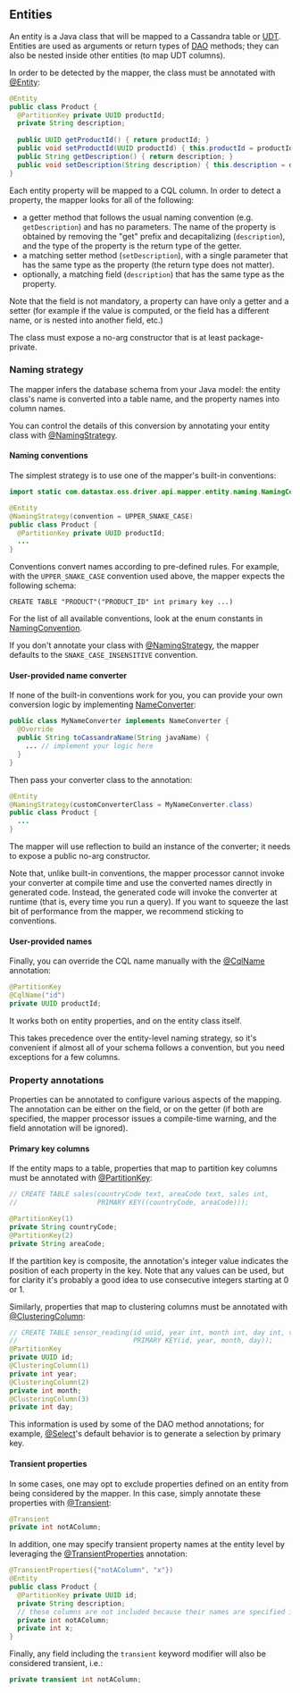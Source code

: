 ## Entities

An entity is a Java class that will be mapped to a Cassandra table or [UDT](../../core/udts).
Entities are used as arguments or return types of [DAO](../daos/) methods; they can also be nested
inside other entities (to map UDT columns).

In order to be detected by the mapper, the class must be annotated with [@Entity]:

```java
@Entity
public class Product {
  @PartitionKey private UUID productId;
  private String description;
  
  public UUID getProductId() { return productId; }
  public void setProductId(UUID productId) { this.productId = productId; }
  public String getDescription() { return description; }
  public void setDescription(String description) { this.description = description; }
}
```

Each entity property will be mapped to a CQL column. In order to detect a property, the mapper looks
for all of the following:

* a getter method that follows the usual naming convention (e.g. `getDescription`) and has no
  parameters. The name of the property is obtained by removing the "get" prefix and decapitalizing
  (`description`), and the type of the property is the return type of the getter.
* a matching setter method (`setDescription`), with a single parameter that has the same type as the
  property (the return type does not matter).
* optionally, a matching field (`description`) that has the same type as the property.

Note that the field is not mandatory, a property can have only a getter and a setter (for example if
the value is computed, or the field has a different name, or is nested into another field, etc.)
  
The class must expose a no-arg constructor that is at least package-private.

### Naming strategy

The mapper infers the database schema from your Java model: the entity class's name is converted
into a table name, and the property names into column names.

You can control the details of this conversion by annotating your entity class with
[@NamingStrategy].

#### Naming conventions

The simplest strategy is to use one of the mapper's built-in conventions: 

```java
import static com.datastax.oss.driver.api.mapper.entity.naming.NamingConvention.UPPER_SNAKE_CASE;

@Entity
@NamingStrategy(convention = UPPER_SNAKE_CASE)
public class Product {
  @PartitionKey private UUID productId;
  ...
}
```

Conventions convert names according to pre-defined rules. For example, with the `UPPER_SNAKE_CASE`
convention used above, the mapper expects the following schema:

```
CREATE TABLE "PRODUCT"("PRODUCT_ID" int primary key ...)
```

For the list of all available conventions, look at the enum constants in [NamingConvention].

If you don't annotate your class with [@NamingStrategy], the mapper defaults to the
`SNAKE_CASE_INSENSITIVE` convention.

#### User-provided name converter

If none of the built-in conventions work for you, you can provide your own conversion logic by
implementing [NameConverter]:

```java
public class MyNameConverter implements NameConverter {
  @Override
  public String toCassandraName(String javaName) {
    ... // implement your logic here
  }
}
```

Then pass your converter class to the annotation:

```java
@Entity
@NamingStrategy(customConverterClass = MyNameConverter.class)
public class Product {
  ...
}
```

The mapper will use reflection to build an instance of the converter; it needs to expose a public
no-arg constructor.

Note that, unlike built-in conventions, the mapper processor cannot invoke your converter at compile
time and use the converted names directly in generated code. Instead, the generated code will invoke
the converter at runtime (that is, every time you run a query). If you want to squeeze the last bit
of performance from the mapper, we recommend sticking to conventions.

#### User-provided names

Finally, you can override the CQL name manually with the [@CqlName] annotation:

```java
@PartitionKey
@CqlName("id")
private UUID productId;
```

It works both on entity properties, and on the entity class itself.

This takes precedence over the entity-level naming strategy, so it's convenient if almost all of
your schema follows a convention, but you need exceptions for a few columns.

### Property annotations

Properties can be annotated to configure various aspects of the mapping. The annotation can be
either on the field, or on the getter (if both are specified, the mapper processor issues a
compile-time warning, and the field annotation will be ignored).

#### Primary key columns

If the entity maps to a table, properties that map to partition key columns must be annotated with
[@PartitionKey]:

```java
// CREATE TABLE sales(countryCode text, areaCode text, sales int,
//                    PRIMARY KEY((countryCode, areaCode)));

@PartitionKey(1)
private String countryCode;
@PartitionKey(2)
private String areaCode;
```

If the partition key is composite, the annotation's integer value indicates the position of each
property in the key. Note that any values can be used, but for clarity it's probably a good idea to
use consecutive integers starting at 0 or 1.

Similarly, properties that map to clustering columns must be annotated with [@ClusteringColumn]: 

```java
// CREATE TABLE sensor_reading(id uuid, year int, month int, day int, value double,
//                             PRIMARY KEY(id, year, month, day));
@PartitionKey
private UUID id;
@ClusteringColumn(1)
private int year;
@ClusteringColumn(2)
private int month;
@ClusteringColumn(3)
private int day;
```

This information is used by some of the DAO method annotations; for example,
[@Select](../daos/select/)'s default behavior is to generate a selection by primary key.

#### Transient properties

In some cases, one may opt to exclude properties defined on an entity from being considered
by the mapper.  In this case, simply annotate these properties with [@Transient]:

```java
@Transient
private int notAColumn;
```

In addition, one may specify transient property names at the entity level by leveraging the
[@TransientProperties] annotation:

```java
@TransientProperties({"notAColumn", "x"})
@Entity
public class Product {
  @PartitionKey private UUID id;
  private String description;
  // these columns are not included because their names are specified in @TransientProperties
  private int notAColumn;
  private int x;
}
```

Finally, any field including the `transient` keyword modifier will also be considered transient,
i.e.:

```java
private transient int notAColumn;
```

[@ClusteringColumn]:    http://docs.datastax.com/en/drivers/java/4.0/com/datastax/oss/driver/api/mapper/annotations/ClusteringColumn.html
[@CqlName]:             http://docs.datastax.com/en/drivers/java/4.0/com/datastax/oss/driver/api/mapper/annotations/CqlName.html
[@Entity]:              http://docs.datastax.com/en/drivers/java/4.0/com/datastax/oss/driver/api/mapper/annotations/Entity.html
[NameConverter]:        http://docs.datastax.com/en/drivers/java/4.0/com/datastax/oss/driver/api/mapper/entity/naming/NameConverter.html
[NamingConvention]:     http://docs.datastax.com/en/drivers/java/4.0/com/datastax/oss/driver/api/mapper/entity/naming/NamingConvention.html
[@NamingStrategy]:      http://docs.datastax.com/en/drivers/java/4.0/com/datastax/oss/driver/api/mapper/annotations/NamingStrategy.html
[@PartitionKey]:        http://docs.datastax.com/en/drivers/java/4.0/com/datastax/oss/driver/api/mapper/annotations/PartitionKey.html
[@Transient]:           http://docs.datastax.com/en/drivers/java/4.0/com/datastax/oss/driver/api/mapper/annotations/Transient.html
[@TransientProperties]: http://docs.datastax.com/en/drivers/java/4.0/com/datastax/oss/driver/api/mapper/annotations/Transient.html
